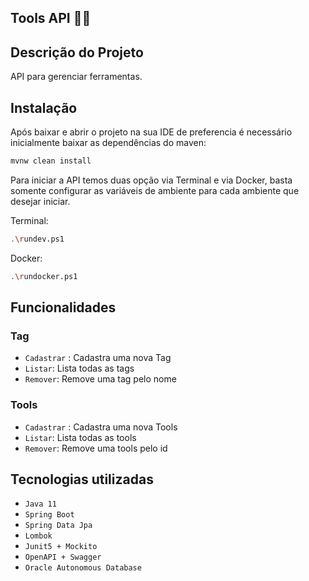 ## Tools API :hammer::wrench:

## Descrição do Projeto
API para gerenciar ferramentas.

## Instalação
Após baixar e abrir o projeto na sua IDE de preferencia é necessário  inicialmente baixar as dependências do maven:
```bash
mvnw clean install
```
Para iniciar a API temos duas opção via Terminal e via Docker, basta somente configurar as variáveis de ambiente para cada ambiente que desejar iniciar.

Terminal:
```bash
.\rundev.ps1
```
Docker:
```bash
.\rundocker.ps1
```
## Funcionalidades

### Tag
- `Cadastrar` :  Cadastra uma nova Tag
- `Listar`: Lista todas as tags
- `Remover`:  Remove uma tag pelo nome

### Tools
- `Cadastrar` :  Cadastra uma nova Tools
- `Listar`: Lista todas as tools
- `Remover`:  Remove uma tools pelo id

## Tecnologias utilizadas

- ``Java 11``
- ``Spring Boot``
- ``Spring Data Jpa``
- ``Lombok``
- ``Junit5 + Mockito``
- ``OpenAPI + Swagger``
- ``Oracle Autonomous Database``


